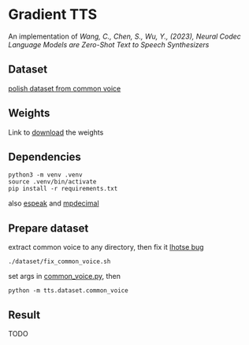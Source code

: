 # Gradient TTS
An implementation of *Wang, C., Chen, S., Wu, Y., (2023), Neural Codec Language Models are Zero-Shot Text to Speech Synthesizers*

## Dataset
[polish dataset from common voice](https://commonvoice.mozilla.org/pl/datasets)
## Weights
Link to [download](TODO) the weights
## Dependencies
```
python3 -m venv .venv
source .venv/bin/activate
pip install -r requirements.txt
```
also [espeak](https://aur.archlinux.org/packages/espeak) and [mpdecimal](https://archlinux.org/packages/core/x86_64/mpdecimal)
## Prepare dataset
extract common voice to any directory, then fix it [lhotse bug](https://github.com/lhotse-speech/lhotse/pull/1328)
```
./dataset/fix_common_voice.sh
```
set args in [common_voice.py](tts/dataset/common_voice.py), then
```
python -m tts.dataset.common_voice
```

## Result
TODO
